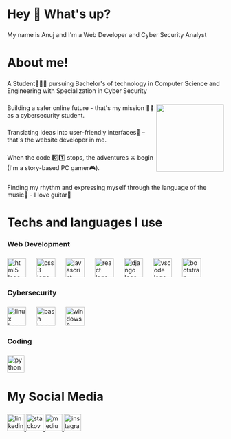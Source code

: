 <h1 align="left">Hey 👋 What's up?</h1>

###

<p align="left">My name is Anuj and I'm a Web Developer and Cyber Security Analyst</p>

###

<h1 align="left">About me!</h1>

###

<p align="left">A Student🧑🏻‍🎓 pursuing Bachelor's of technology in Computer Science and  Engineering with Specialization in Cyber Security</p>

###

<img align="right" height="157" src="https://i.giphy.com/media/v1.Y2lkPTc5MGI3NjExMzljb2F4NnYwdm82M3oxbDBlb2k1YW11dTJ2bTV3eGQ0NW1vcjhpdCZlcD12MV9pbnRlcm5hbF9naWZfYnlfaWQmY3Q9Zw/IcZhFmufozDCij3p22/giphy.gif"  />

###

<p align="left">Building a safer online future - that's my mission 🥷🏻 as a cybersecurity student.</p>

###

<p align="left">Translating ideas into user-friendly interfaces📱 – that's the website developer in me.</p>

###

<p align="left">When the code 0️⃣1️⃣ stops, the adventures ⚔️ begin (I'm a story-based PC gamer🎮).</p>

###

<p align="left">Finding my rhythm and expressing myself through the language of the music🎵 - I love guitar🎸</p>

###

<h1 align="left">Techs and languages I use</h1>

###

<h3 align="left">Web Development</h3>

###

<div align="left">
  <img src="https://cdn.jsdelivr.net/gh/devicons/devicon/icons/html5/html5-original.svg" height="44" alt="html5 logo"  />
  <img width="16" />
  <img src="https://cdn.jsdelivr.net/gh/devicons/devicon/icons/css3/css3-original.svg" height="44" alt="css3 logo"  />
  <img width="16" />
  <img src="https://cdn.jsdelivr.net/gh/devicons/devicon/icons/javascript/javascript-original.svg" height="44" alt="javascript logo"  />
  <img width="16" />
  <img src="https://cdn.jsdelivr.net/gh/devicons/devicon/icons/react/react-original.svg" height="44" alt="react logo"  />
  <img width="16" />
  <img src="https://cdn.jsdelivr.net/gh/devicons/devicon/icons/django/django-plain.svg" height="44" alt="django logo"  />
  <img width="16" />
  <img src="https://cdn.jsdelivr.net/gh/devicons/devicon/icons/vscode/vscode-original.svg" height="44" alt="vscode logo"  />
  <img width="16" />
  <img src="https://cdn.jsdelivr.net/gh/devicons/devicon/icons/bootstrap/bootstrap-original.svg" height="44" alt="bootstrap logo"  />
</div>

###

<h3 align="left">Cybersecurity</h3>

###

<div align="left">
  <img src="https://cdn.jsdelivr.net/gh/devicons/devicon/icons/linux/linux-original.svg" height="44" alt="linux logo"  />
  <img width="16" />
  <img src="https://cdn.simpleicons.org/gnubash/4EAA25" height="44" alt="bash logo"  />
  <img width="16" />
  <img src="https://cdn.jsdelivr.net/gh/devicons/devicon/icons/windows8/windows8-original.svg" height="44" alt="windows8 logo"  />
</div>

###

<h3 align="left">Coding</h3>

###

<div align="left">
  <img src="https://cdn.jsdelivr.net/gh/devicons/devicon/icons/python/python-original.svg" height="40" alt="python logo"  />
</div>

###

<h1 align="left">My Social Media</h1>

###

<div align="left">
  <a href="https://www.linkedin.com/in/anuj-pandey1610/" target="_blank">
    <img src="https://img.shields.io/static/v1?message=LinkedIn&logo=linkedin&label=&color=0077B5&logoColor=white&labelColor=&style=for-the-badge" height="40" alt="linkedin logo"  />
  </a>
  <a href="https://stackoverflow.com/users/25711682/anuj-pandey" target="_blank">
    <img src="https://img.shields.io/static/v1?message=Stackoverflow&logo=stackoverflow&label=&color=FE7A16&logoColor=white&labelColor=&style=for-the-badge" height="40" alt="stackoverflow logo"  />
  </a>
  <a href="https://medium.com/@pandeyanuj6737" target="_blank">
    <img src="https://img.shields.io/static/v1?message=Medium&logo=medium&label=&color=12100E&logoColor=white&labelColor=&style=for-the-badge" height="40" alt="medium logo"  />
  </a>
  <a href="https://www.instagram.com/_anuj.pandey_/" target="_blank">
    <img src="https://img.shields.io/static/v1?message=Instagram&logo=instagram&label=&color=E4405F&logoColor=white&labelColor=&style=for-the-badge" height="40" alt="instagram logo"  />
  </a>
</div>

###
